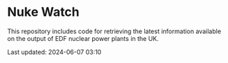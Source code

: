 # Nuke Watch

This repository includes code for retrieving the latest information available on the output of EDF nuclear power plants in the UK.

Last updated: 2024-06-07 03:10